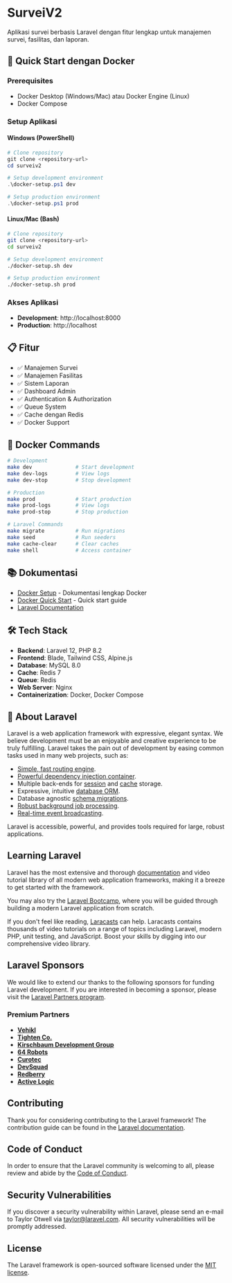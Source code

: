 # SurveiV2

Aplikasi survei berbasis Laravel dengan fitur lengkap untuk manajemen survei, fasilitas, dan laporan.

## 🚀 Quick Start dengan Docker

### Prerequisites
- Docker Desktop (Windows/Mac) atau Docker Engine (Linux)
- Docker Compose

### Setup Aplikasi

#### Windows (PowerShell)
```powershell
# Clone repository
git clone <repository-url>
cd surveiv2

# Setup development environment
.\docker-setup.ps1 dev

# Setup production environment
.\docker-setup.ps1 prod
```

#### Linux/Mac (Bash)
```bash
# Clone repository
git clone <repository-url>
cd surveiv2

# Setup development environment
./docker-setup.sh dev

# Setup production environment
./docker-setup.sh prod
```

### Akses Aplikasi
- **Development**: http://localhost:8000
- **Production**: http://localhost

## 📋 Fitur

- ✅ Manajemen Survei
- ✅ Manajemen Fasilitas
- ✅ Sistem Laporan
- ✅ Dashboard Admin
- ✅ Authentication & Authorization
- ✅ Queue System
- ✅ Cache dengan Redis
- ✅ Docker Support

## 🐳 Docker Commands

```bash
# Development
make dev              # Start development
make dev-logs         # View logs
make dev-stop         # Stop development

# Production
make prod             # Start production
make prod-logs        # View logs
make prod-stop        # Stop production

# Laravel Commands
make migrate          # Run migrations
make seed             # Run seeders
make cache-clear      # Clear caches
make shell            # Access container
```

## 📚 Dokumentasi

- [Docker Setup](DOCKER.md) - Dokumentasi lengkap Docker
- [Docker Quick Start](README-DOCKER.md) - Quick start guide
- [Laravel Documentation](https://laravel.com/docs)

## 🛠️ Tech Stack

- **Backend**: Laravel 12, PHP 8.2
- **Frontend**: Blade, Tailwind CSS, Alpine.js
- **Database**: MySQL 8.0
- **Cache**: Redis 7
- **Queue**: Redis
- **Web Server**: Nginx
- **Containerization**: Docker, Docker Compose

## 📄 About Laravel

Laravel is a web application framework with expressive, elegant syntax. We believe development must be an enjoyable and creative experience to be truly fulfilling. Laravel takes the pain out of development by easing common tasks used in many web projects, such as:

- [Simple, fast routing engine](https://laravel.com/docs/routing).
- [Powerful dependency injection container](https://laravel.com/docs/container).
- Multiple back-ends for [session](https://laravel.com/docs/session) and [cache](https://laravel.com/docs/cache) storage.
- Expressive, intuitive [database ORM](https://laravel.com/docs/eloquent).
- Database agnostic [schema migrations](https://laravel.com/docs/migrations).
- [Robust background job processing](https://laravel.com/docs/queues).
- [Real-time event broadcasting](https://laravel.com/docs/broadcasting).

Laravel is accessible, powerful, and provides tools required for large, robust applications.

## Learning Laravel

Laravel has the most extensive and thorough [documentation](https://laravel.com/docs) and video tutorial library of all modern web application frameworks, making it a breeze to get started with the framework.

You may also try the [Laravel Bootcamp](https://bootcamp.laravel.com), where you will be guided through building a modern Laravel application from scratch.

If you don't feel like reading, [Laracasts](https://laracasts.com) can help. Laracasts contains thousands of video tutorials on a range of topics including Laravel, modern PHP, unit testing, and JavaScript. Boost your skills by digging into our comprehensive video library.

## Laravel Sponsors

We would like to extend our thanks to the following sponsors for funding Laravel development. If you are interested in becoming a sponsor, please visit the [Laravel Partners program](https://partners.laravel.com).

### Premium Partners

- **[Vehikl](https://vehikl.com)**
- **[Tighten Co.](https://tighten.co)**
- **[Kirschbaum Development Group](https://kirschbaumdevelopment.com)**
- **[64 Robots](https://64robots.com)**
- **[Curotec](https://www.curotec.com/services/technologies/laravel)**
- **[DevSquad](https://devsquad.com/hire-laravel-developers)**
- **[Redberry](https://redberry.international/laravel-development)**
- **[Active Logic](https://activelogic.com)**

## Contributing

Thank you for considering contributing to the Laravel framework! The contribution guide can be found in the [Laravel documentation](https://laravel.com/docs/contributions).

## Code of Conduct

In order to ensure that the Laravel community is welcoming to all, please review and abide by the [Code of Conduct](https://laravel.com/docs/contributions#code-of-conduct).

## Security Vulnerabilities

If you discover a security vulnerability within Laravel, please send an e-mail to Taylor Otwell via [taylor@laravel.com](mailto:taylor@laravel.com). All security vulnerabilities will be promptly addressed.

## License

The Laravel framework is open-sourced software licensed under the [MIT license](https://opensource.org/licenses/MIT).

